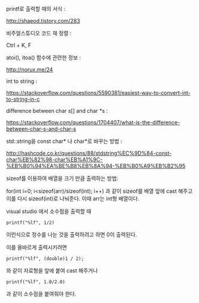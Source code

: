 printf로 출력할 때의 서식 :<br>

http://shaeod.tistory.com/283<br>

비주얼스튜디오 코드 재 정렬 :<br>

Ctrl + K, F<br>

atoi(), itoa() 함수에 관련한 정보 :<br>

http://norux.me/24<br>

int to string :<br>

https://stackoverflow.com/questions/5590381/easiest-way-to-convert-int-to-string-in-c<br>

difference between char s[] and char *s : <br>

https://stackoverflow.com/questions/1704407/what-is-the-difference-between-char-s-and-char-s<br>

std::string을 const char* 나 char*로 바꾸는 방법 :<br>

http://hashcode.co.kr/questions/88/stdstring%EC%9D%84-const-char%EB%82%98-char%EB%A1%9C-%EB%B0%94%EA%BE%B8%EB%8A%94-%EB%B0%A9%EB%B2%95<br>

sizeof를 이용하여 배열을 크기 만큼 출력하는 방법: <br>

for(int i=0; i<sizeof(arr)/sizeof(int); i++) 과 같이 sizeof를 배열 앞에 cast 해주고 이를 다시 sizeof(int)로 나눠준다. 이때 arr는 int형 배열이다.<br>

visual studio 에서 소수점을 출력할 때 <br>

```
printf("%lf", 1/2)
```

이런식으로 정수를 나눈 것을 출력하려고 하면 0이 출력된다. <br>

이를 올바르게 출력시키려면

```
printf("%lf", (double)1 / 2);
```

와 같이 자료형을 앞에 붙여 cast 해주거나

```
printf("%lf", 1.0/2.0)
```

과 같이 소수점을 붙여줘야 한다.
